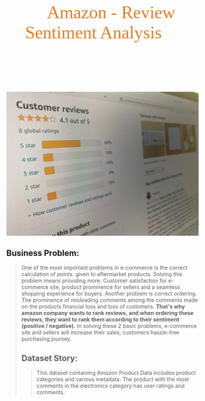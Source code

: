 
<p style="padding: 30px;
          color: #E67E22;
          text-align: center;
          font-family:Verdana;
          font-size:330%;">
👀 Amazon - Review Sentiment Analysis 👀 🐳 🧐 

</p>

<img algin="center" src="https://github.com/TarikKaanKoc/Rating.Product-and-Sorting.Reviews-in-Amazon/blob/main/image.jpeg?raw=True"/>


<div class="alert alert-primary" style="margin-top: 20px">

<strong><h2>Business Problem:</h2></strong>
<blockquote><p>One of the most important problems in e-commerce is the correct calculation of points.
given to aftermarket products. Solving this problem means providing more.
Customer satisfaction for e-commerce site, product prominence for sellers
and a seamless shopping experience for buyers. Another problem is correct ordering.
The prominence of misleading comments among the comments made on the products
financial loss and loss of customers. <strong>That's why amazon company wants to rank reviews, and when ordering these reviews, they want to rank them according to their sentiment (positive / negative).</strong> In solving these 2 basic problems,
e-commerce site and sellers will increase their sales, customers
hassle-free purchasing journey.</p>

<strong><h2>Dataset Story:</h2></strong>
<blockquote><p>
This dataset containing Amazon Product Data includes product categories and various metadata.
The product with the most comments in the electronics category has user ratings and comments. </p>
</blockquote>
<ul>
 

</ul>
</div>
